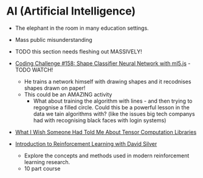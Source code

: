 AI (Artificial Intelligence)
============================

* The elephant in the room in many education settings.
* Mass public misunderstanding
* TODO this section needs fleshing out MASSIVELY!

* [Coding Challenge #158: Shape Classifier Neural Network with ml5.js](https://www.youtube.com/watch?v=3MqJzMvHE3E) - TODO WATCH!
    * He trains a network himself with drawing shapes and it recodnises shapes drawn on paper!
    * This could be an AMAZING activity
        * What about training the algorithm with lines - and then trying to regognise a filled circle. Could this be a powerful lesson in the data we tain algorithms with? (like the issues big tech companys had with recognising black faces with login systems)

* [What I Wish Someone Had Told Me About Tensor Computation Libraries](https://eigenfoo.xyz/tensor-computation-libraries/)

* [Introduction to Reinforcement Learning with David Silver](https://deepmind.com/learning-resources/-introduction-reinforcement-learning-david-silver)
    * Explore the concepts and methods used in modern reinforcement learning research.
    * 10 part course
